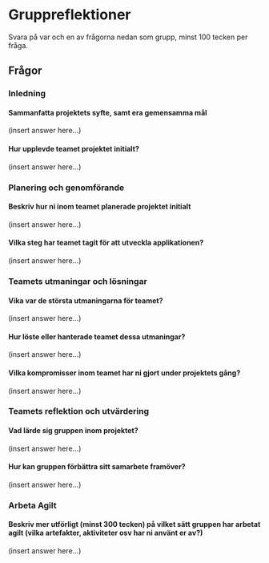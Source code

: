 # Gruppreflektioner

Svara på var och en av frågorna nedan som grupp, minst 100 tecken per fråga.

## Frågor

### Inledning

#### Sammanfatta projektets syfte, samt era gemensamma mål
(insert answer here...)

#### Hur upplevde teamet projektet initialt?
(insert answer here...)

### Planering och genomförande

#### Beskriv hur ni inom teamet planerade projektet initialt
(insert answer here...)

#### Vilka steg har teamet tagit för att utveckla applikationen?
(insert answer here...)

### Teamets utmaningar och lösningar

#### Vika var de största utmaningarna för teamet?
(insert answer here...)

#### Hur löste eller hanterade teamet dessa utmaningar?
(insert answer here...)

#### Vilka kompromisser inom teamet har ni gjort under projektets gång?
(insert answer here...)

### Teamets reflektion och utvärdering

#### Vad lärde sig gruppen inom projektet?
(insert answer here...)

#### Hur kan gruppen förbättra sitt samarbete framöver?
(insert answer here...)

### Arbeta Agilt

#### Beskriv mer utförligt (minst 300 tecken) på vilket sätt gruppen har arbetat agilt (vilka artefakter, aktiviteter osv har ni använt er av?)
(insert answer here...)